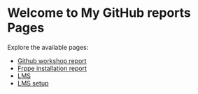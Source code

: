 # Welcome to My GitHub reports Pages

Explore the available pages:

- [Github workshop report]("https://github.com/manvirsinghh/Daily-Dairy/blob/main/Github%20workshop%20report.md")
- [Frppe installation report]("https://github.com/manvirsinghh/Daily-Dairy/blob/main/Frappe%20installation%20report.md")
- [LMS]("https://github.com/manvirsinghh/Daily-Dairy/blob/main/LMS%20.md")
- [LMS setup](b"https://github.com/manvirsinghh/Daily-Dairy/blob/main/LMS%20setup.md")




